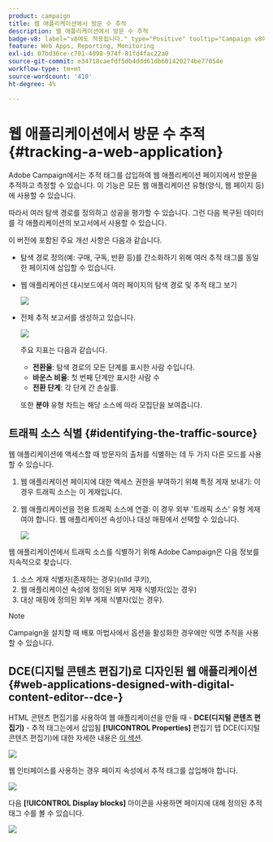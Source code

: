 ```yaml
---
product: campaign
title: 웹 애플리케이션에서 방문 수 추적
description: 웹 애플리케이션에서 방문 수 추적
badge-v8: label="v8에도 적용됩니다." type="Positive" tooltip="Campaign v8에도 적용됩니다."
feature: Web Apps, Reporting, Monitoring
exl-id: 07bd36ce-c701-4998-974f-81fd4fac22a0
source-git-commit: e34718caefdf5db4ddd61db601420274be77054e
workflow-type: tm+mt
source-wordcount: '410'
ht-degree: 4%

---
```


# 웹 애플리케이션에서 방문 수 추적{#tracking-a-web-application}



Adobe Campaign에서는 추적 태그를 삽입하여 웹 애플리케이션 페이지에서 방문을 추적하고 측정할 수 있습니다. 이 기능은 모든 웹 애플리케이션 유형(양식, 웹 페이지 등)에 사용할 수 있습니다.

따라서 여러 탐색 경로를 정의하고 성공을 평가할 수 있습니다. 그런 다음 복구된 데이터를 각 애플리케이션의 보고서에서 사용할 수 있습니다.

이 버전에 포함된 주요 개선 사항은 다음과 같습니다.

* 탐색 경로 정의(예: 구매, 구독, 반환 등)를 간소화하기 위해 여러 추적 태그를 동일한 페이지에 삽입할 수 있습니다.
* 웹 애플리케이션 대시보드에서 여러 페이지의 탐색 경로 및 추적 태그 보기

  ![](assets/trackers_1.png)

* 전체 추적 보고서를 생성하고 있습니다.

  ![](assets/trackers_5.png)

  주요 지표는 다음과 같습니다.

   * **전환율**: 탐색 경로의 모든 단계를 표시한 사람 수입니다.
   * **바운스 비율**: 첫 번째 단계만 표시한 사람 수
   * **전환 단계**: 각 단계 간 손실률.

  또한 **분야** 유형 차트는 해당 소스에 따라 모집단을 보여줍니다.

## 트래픽 소스 식별 {#identifying-the-traffic-source}

웹 애플리케이션에 액세스할 때 방문자의 출처를 식별하는 데 두 가지 다른 모드를 사용할 수 있습니다.

1. 웹 애플리케이션 페이지에 대한 액세스 권한을 부여하기 위해 특정 게재 보내기: 이 경우 트래픽 소스는 이 게재입니다.
1. 웹 애플리케이션을 전용 트래픽 소스에 연결: 이 경우 외부 &#39;트래픽 소스&#39; 유형 게재여야 합니다. 웹 애플리케이션 속성이나 대상 매핑에서 선택할 수 있습니다.

   ![](assets/trackers_6.png)

웹 애플리케이션에서 트래픽 소스를 식별하기 위해 Adobe Campaign은 다음 정보를 지속적으로 찾습니다.

1. 소스 게재 식별자(존재하는 경우)(nlId 쿠키),
1. 웹 애플리케이션 속성에 정의된 외부 게재 식별자(있는 경우)
1. 대상 매핑에 정의된 외부 게재 식별자(있는 경우).

>[!NOTE]
>
>Campaign을 설치할 때 배포 마법사에서 옵션을 활성화한 경우에만 익명 추적을 사용할 수 있습니다.

## DCE(디지털 콘텐츠 편집기)로 디자인된 웹 애플리케이션 {#web-applications-designed-with-digital-content-editor--dce-}

HTML 콘텐츠 편집기를 사용하여 웹 애플리케이션을 만들 때 - **DCE(디지털 콘텐츠 편집기)** - 추적 태그는에서 삽입됨 **[!UICONTROL Properties]** 편집기 탭 DCE(디지털 콘텐츠 편집기)에 대한 자세한 내용은 [이 섹션](about-campaign-html-editor.md).

![](assets/trackers_2.png)

웹 인터페이스를 사용하는 경우 페이지 속성에서 추적 태그를 삽입해야 합니다.

![](assets/trackers_3.png)

다음 **[!UICONTROL Display blocks]** 아이콘을 사용하면 페이지에 대해 정의된 추적 태그 수를 볼 수 있습니다.

![](assets/trackers_4.png)

